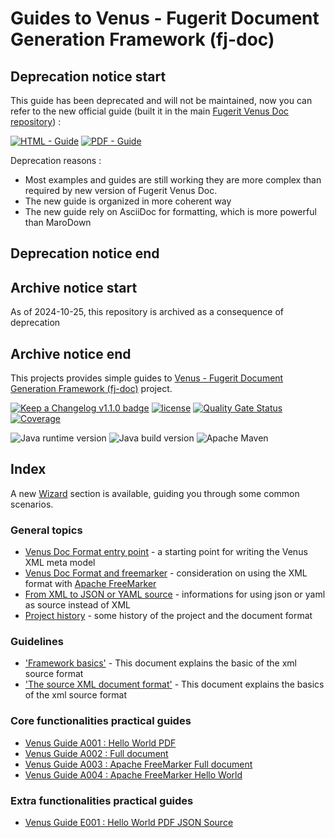 # Guides to Venus - Fugerit Document Generation Framework (fj-doc)  

## Deprecation notice start

This guide has been deprecated and will not be maintained, now you can refer to the new official guide
(built it in the main [Fugerit Venus Doc repository](https://github.com/fugerit-org/fj-doc)) :

[![HTML - Guide](https://img.shields.io/badge/HTML-Guide-blue?style=for-the-badge)](https://venusdocs.fugerit.org/guide/ "Go to project HTML documentation")
[![PDF - Guide](https://img.shields.io/badge/PDF-Guide-red?style=for-the-badge)](https://venusdocs.fugerit.org/guide/fj-doc-guide.pdf "Go to project PDF documentation")

Deprecation reasons : 

* Most examples and guides are still working they are more complex than required by new version of Fugerit Venus Doc.
* The new guide is organized in more coherent way
* The new guide rely on AsciiDoc for formatting, which is more powerful than MaroDown

## Deprecation notice end

## Archive notice start

As of 2024-10-25, this repository is archived as a consequence of deprecation

## Archive notice end

This projects provides simple guides to [Venus - Fugerit Document Generation Framework (fj-doc)](https://github.com/fugerit-org/fj-doc) project.

[![Keep a Changelog v1.1.0 badge](https://img.shields.io/badge/changelog-Keep%20a%20Changelog%20v1.1.0-%23E05735)](https://github.com/fugerit-org/fj-doc-guides/blob/main/CHANGELOG.md) 
[![license](https://img.shields.io/badge/License-Apache%20License%202.0-teal.svg)](https://opensource.org/licenses/Apache-2.0) 
[![Quality Gate Status](https://sonarcloud.io/api/project_badges/measure?project=fugerit-org_fj-doc-guides&metric=alert_status)](https://sonarcloud.io/summary/new_code?id=fugerit-org_fj-doc-guides)
[![Coverage](https://sonarcloud.io/api/project_badges/measure?project=fugerit-org_fj-doc-guides&metric=coverage)](https://sonarcloud.io/summary/new_code?id=fugerit-org_fj-doc-guides)

![Java runtime version](https://img.shields.io/badge/run%20on-java%208+-%23113366.svg?style=for-the-badge&logo=openjdk&logoColor=white)
![Java build version](https://img.shields.io/badge/build%20on-java%2011+-%23ED8B00.svg?style=for-the-badge&logo=openjdk&logoColor=white)
![Apache Maven](https://img.shields.io/badge/Apache%20Maven-3.9.0+-C71A36?style=for-the-badge&logo=Apache%20Maven&logoColor=white)

## Index

A new [Wizard](src/docs/wizard/index.md) section is available, guiding you through some common scenarios.

### General topics

- [Venus Doc Format entry point](src/docs/common/doc_format_summary.md) - a starting point for writing the Venus XML meta model
- [Venus Doc Format and freemarker](src/docs/common/doc_format_freemarker.md) - consideration on using the XML format with [Apache FreeMarker](https://freemarker.apache.org/)
- [From XML to JSON or YAML source](src/docs/common/doc_from_xml_to_json_or_yaml.md) - informations for using json or yaml as source instead of XML
- [Project history](src/docs/common/history.md) - some history of the project and the document format

### Guidelines

- ['Framework basics'](src/docs/guidelines/G001_basics.md) - This document explains the basic of the xml source format
- ['The source XML document format'](src/docs/guidelines/G002_xml_format.md) - This document explains the basics of the xml source format

### Core functionalities practical guides

- [Venus Guide A001 : Hello World PDF](fj-doc-guides-A001-hello-world-pdf/README.md)
- [Venus Guide A002 : Full document](fj-doc-guides-A002-full-document/README.md)
- [Venus Guide A003 : Apache FreeMarker Full document](fj-doc-guides-A003-full-document-freemarker/README.md)
- [Venus Guide A004 : Apache FreeMarker Hello World](fj-doc-guides-A004-freemarker-hello-world/README.md)

### Extra functionalities practical guides

- [Venus Guide E001 : Hello World PDF JSON Source](fj-doc-guides-E001-hello-world-pdf-json-source/README.md)

